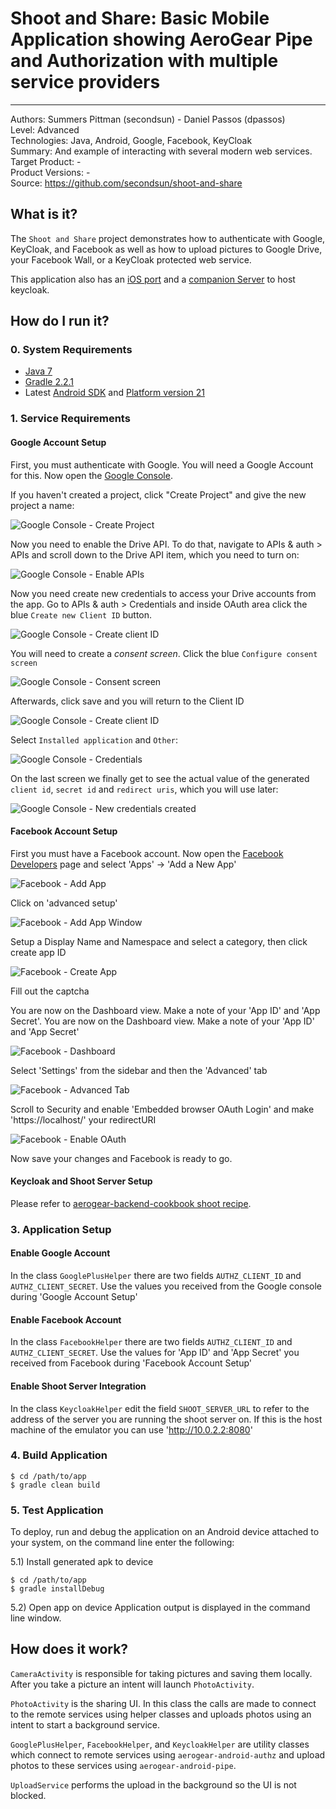 # Shoot and Share: Basic Mobile Application showing AeroGear Pipe and Authorization with multiple service providers
---------
Authors: Summers Pittman (secondsun) - Daniel Passos (dpassos)  
Level: Advanced  
Technologies: Java, Android, Google, Facebook, KeyCloak  
Summary: And example of interacting with several modern web services.  
Target Product: -     
Product Versions: -     
Source: https://github.com/secondsun/shoot-and-share  

## What is it?

The ```Shoot and Share``` project demonstrates how to authenticate with Google, KeyCloak, and Facebook as well as how to upload pictures to Google Drive, your Facebook Wall, or a KeyCloak protected web service.

This application also has an [iOS port](https://github.com/aerogear/aerogear-ios-cookbook/tree/master/Shoot) and a [companion Server](https://github.com/aerogear/aerogear-backend-cookbook/tree/master/Shoot) to host keycloak.

## How do I run it?

### 0. System Requirements

* [Java 7](http://www.oracle.com/technetwork/java/javase/downloads/index.html)
* [Gradle 2.2.1](http://www.gradle.org/)
* Latest [Android SDK](https://developer.android.com/sdk/index.html) and [Platform version 21](http://developer.android.com/tools/revisions/platforms.html)

### 1. Service Requirements

#### Google Account Setup


First, you must authenticate with Google. You will need a Google Account for this. Now open the [Google Console](http://console.developer.google.com).

If you haven't created a project, click "Create Project" and give the new project a name:

![Google Console - Create Project](docs/google-console-1.png)

Now you need to enable the Drive API. To do that, navigate to APIs & auth > APIs and scroll down to the Drive API item, which you need to turn on:

![Google Console - Enable APIs](docs/google-console-2.png)

Now you need create new credentials to access your Drive accounts from the app. Go to APIs & auth > Credentials and inside OAuth area click the blue `Create new Client ID` button. 

![Google Console - Create client ID](docs/google-console-3.png)

You will need to create a _consent screen_. Click the blue `Configure consent screen`

![Google Console - Consent screen](docs/google-console-4.png)

Afterwards, click save and you will return to the Client ID

![Google Console - Create client ID](docs/google-console-5.png)

Select `Installed application` and `Other`:

![Google Console - Credentials](docs/google-console-6.png)

On the last screen we finally get to see the actual value of the generated `client id`, `secret id` and `redirect uris`, which you will use later:

![Google Console - New credentials created](docs/google-console-4.png)

#### Facebook Account Setup

First you must have a Facebook account.  Now open the [Facebook Developers](https://developers.facebook.com/) page and select 'Apps' -> 'Add a New App'

![Facebook - Add App](docs/facebook-0.png)

Click on 'advanced setup'

![Facebook - Add App Window](docs/facebook-2.png)

Setup a Display Name and Namespace and select a category, then click create app ID

![Facebook - Create App](docs/facebook-3.png)

Fill out the captcha

You are now on the Dashboard view.  Make a note of your 'App ID' and 'App Secret'. You are now on the Dashboard view.  Make a note of your 'App ID' and 'App Secret'

![Facebook - Dashboard](docs/facebook-4.png)

Select 'Settings' from the sidebar and then the 'Advanced' tab

![Facebook - Advanced Tab](docs/facebook-5.png)

Scroll to Security and enable 'Embedded browser OAuth Login' and make 'https://localhost/' your redirectURI

![Facebook - Enable OAuth](docs/facebook-6.png)

Now save your changes and Facebook is ready to go.

#### Keycloak and Shoot Server Setup

Please refer to [aerogear-backend-cookbook shoot recipe](https://github.com/aerogear/aerogear-backend-cookbook/tree/master/Shoot).

### 3. Application Setup

#### Enable Google Account

In the class `GooglePlusHelper` there are two fields `AUTHZ_CLIENT_ID` and `AUTHZ_CLIENT_SECRET`.  Use the values you received from the Google console during 'Google Account Setup'

#### Enable Facebook Account

In the class `FacebookHelper` there are two fields `AUTHZ_CLIENT_ID` and `AUTHZ_CLIENT_SECRET`.  Use the values for 'App ID' and 'App Secret' you received from Facebook during 'Facebook Account Setup'

#### Enable Shoot Server Integration

In the class `KeycloakHelper` edit the field `SHOOT_SERVER_URL` to refer to the address of the server you are running the shoot server on.  If this is the host machine of the emulator you can use 'http://10.0.2.2:8080'

### 4. Build Application

```shell
$ cd /path/to/app
$ gradle clean build
```

### 5. Test Application

To deploy, run and debug the application on an Android device attached to your system, on the command line enter the following:

5.1) Install generated apk to device

```shell
$ cd /path/to/app
$ gradle installDebug
```

5.2) Open app on device
Application output is displayed in the command line window.

## How does it work?

`CameraActivity` is responsible for taking pictures and saving them locally.  After you take a picture an intent will launch `PhotoActivity`.

`PhotoActivity` is the sharing UI.  In this class the calls are made to connect to the remote services using helper classes and uploads photos using an intent to start a background service.

`GooglePlusHelper`, `FacebookHelper`, and `KeycloakHelper` are utility classes which connect to remote services using `aerogear-android-authz` and upload photos to these services using `aerogear-android-pipe`.

`UploadService` performs the upload in the background so the UI is not blocked.
